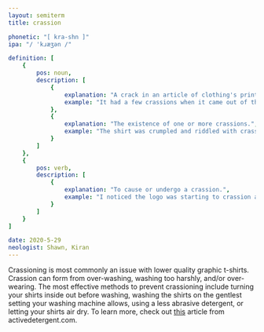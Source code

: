 ```yaml
---
layout: semiterm
title: crassion

phonetic: "[ kra-shn ]"
ipa: "/ 'kɹæʒən /"

definition: [
	{
		pos: noun,
		description: [
			{
				explanation: "A crack in an article of clothing's printed design.",
				example: "It had a few crassions when it came out of the dryer."
			},
			{
				explanation: "The existence of one or more crassions.",
				example: "The shirt was crumpled and riddled with crassion."
			}
		]
	},
	{
		pos: verb,
		description: [
			{
				explanation: "To cause or undergo a crassion.",
				example: "I noticed the logo was starting to crassion at its corners."
			}
		]
	}
]

date: 2020-5-29
neologist: Shawn, Kiran
---
```


<p class="info-text">Crassioning is most commonly an issue with lower quality graphic t-shirts. Crassion can form from over-washing, washing too harshly, and/or over-wearing. The most effective methods to prevent crassioning include turning your shirts inside out before washing, washing the shirts on the gentlest setting your washing machine allows, using a less abrasive detergent, or letting your shirts air dry. To learn more, check out <a class="inline" href="https://activedetergent.com/how-to-prevent-graphic-t-shirts-cracking/">this</a> article from activedetergent.com.</p>
